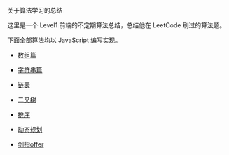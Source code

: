关于算法学习的总结

这里是一个 Level1 前端的不定期算法总结，总结他在 LeetCode 刷过的算法题。

下面全部算法均以 JavaScript 编写实现。


- [数组篇](./md/array.md)

- [字符串篇](./md/string.md)

- [链表](./md/linkList.md)

- [二叉树](./md/tree.md)

- [排序](./md/sort.md)

- [动态规划](./md/dp.md)

- [剑指offer](./剑指offer/readme.md)